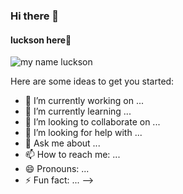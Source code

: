 ### Hi there 👋

####  luckson here🙂
![my name luckson](https://raw.githubusercontent.com/sagar-viradiya/sagar-viradiya/master/resources/banner.png)


Here are some ideas to get you started:

- 🔭 I’m currently working on ...
- 🌱 I’m currently learning ...
- 👯 I’m looking to collaborate on ...
- 🤔 I’m looking for help with ...
- 💬 Ask me about ...
- 📫 How to reach me: ...
- 😄 Pronouns: ...
- ⚡ Fun fact: ...
-->
